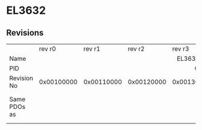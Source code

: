 # EL3632

## Revisions
<table>
<tr>
<td></td>
<td>rev r0</td>
<td>rev r1</td>
<td>rev r2</td>
<td>rev r3</td>
<td>rev r4</td>
<td>rev r5</td>
<td>rev r6</td>
<td>rev r7</td>
</tr>
<tr>
<td>Name</td>
<td colspan=8 align="center">EL3632 2Ch. IEPE Sensor</td>
</tr>
<tr>
<td>PID</td>
<td colspan=8 align="center">0x0e303052</td>
</tr>
<tr>
<td>Revision No</td>
<td>0x00100000</td>
<td>0x00110000</td>
<td>0x00120000</td>
<td>0x00130000</td>
<td>0x00140000</td>
<td>0x00150000</td>
<td>0x00160000</td>
<td>0x00170000</td>
</tr>
<tr>
<td>Same PDOs as</td>
<td colspan=6 align="center"></td>
<td colspan=2 align="center"><a href="EP3632-0001.md">EP3632-0001 rev r0</a><br/><a href="EP3632-0001.md">EP3632-0001 rev r1</a><br/><a href="EPP3632-0001.md">EPP3632-0001 rev r0</a><br/><a href="EPP3632-0001.md">EPP3632-0001 rev r1</a></td>
</tr>
</table>
